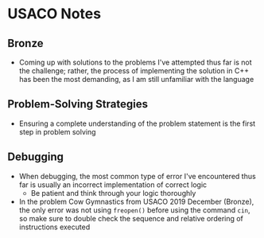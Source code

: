 # USACO Notes

## Bronze

- Coming up with solutions to the problems I've attempted thus far is not the challenge; rather, the process of implementing the solution in C++ has been the most demanding, as I am still unfamiliar with the language

## Problem-Solving Strategies

- Ensuring a complete understanding of the problem statement is the first step in problem solving

## Debugging

- When debugging, the most common type of error I've encountered thus far is usually an incorrect implementation of correct logic
    - Be patient and think through your logic thoroughly
- In the problem Cow Gymnastics from USACO 2019 December (Bronze), the only error was not using `freopen()` before using the command `cin`, so make sure to double check the sequence and relative ordering of instructions executed